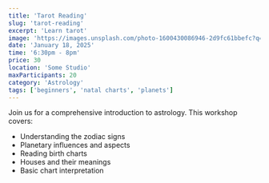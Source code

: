 ```yaml
---
title: 'Tarot Reading'
slug: 'tarot-reading'
excerpt: 'Learn tarot'
image: 'https://images.unsplash.com/photo-1600430086946-2d9fc61bbefc?q=80&w=2940&auto=format&fit=crop&ixlib=rb-4.0.3&ixid=M3wxMjA3fDB8MHxwaG90by1wYWdlfHx8fGVufDB8fHx8fA%3D%3D'
date: 'January 18, 2025'
time: '6:30pm - 8pm'
price: 30
location: 'Some Studio'
maxParticipants: 20
category: 'Astrology'
tags: ['beginners', 'natal charts', 'planets']
---
```


Join us for a comprehensive introduction to astrology. This workshop covers:

- Understanding the zodiac signs
- Planetary influences and aspects
- Reading birth charts
- Houses and their meanings
- Basic chart interpretation
